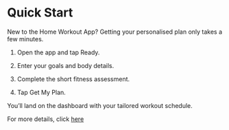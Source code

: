 # Quick Start

New to the Home Workout App? Getting your personalised plan only takes a few minutes.

1. Open the app and tap Ready.


2. Enter your goals and body details.


3. Complete the short fitness assessment.


4. Tap Get My Plan.



You’ll land on the dashboard with your tailored workout schedule. 

For more details, click [here](docs/task.md)